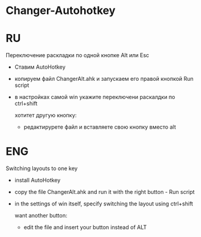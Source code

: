 # Changer-Autohotkey

# RU
Переключение раскладки по одной кнопке Alt или Esc

- Ставим AutoHotkey
- копируем файл ChangerAlt.ahk и запускаем его правой кнопкой Run script
- в настройках самой win укажите переключени раскалдки по ctrl+shift

  хотитет другую кнопку:
  - редактирурете файл и вставляете свою кнопку вместо alt
 
# ENG
  Switching layouts to one key

- install AutoHotkey
- copy the file ChangerAlt.ahk and run it with the right button - Run script
- in the settings of win itself, specify switching the layout using ctrl+shift

  want another button:
  - edit the file and insert your button instead of ALT
 




  
  

